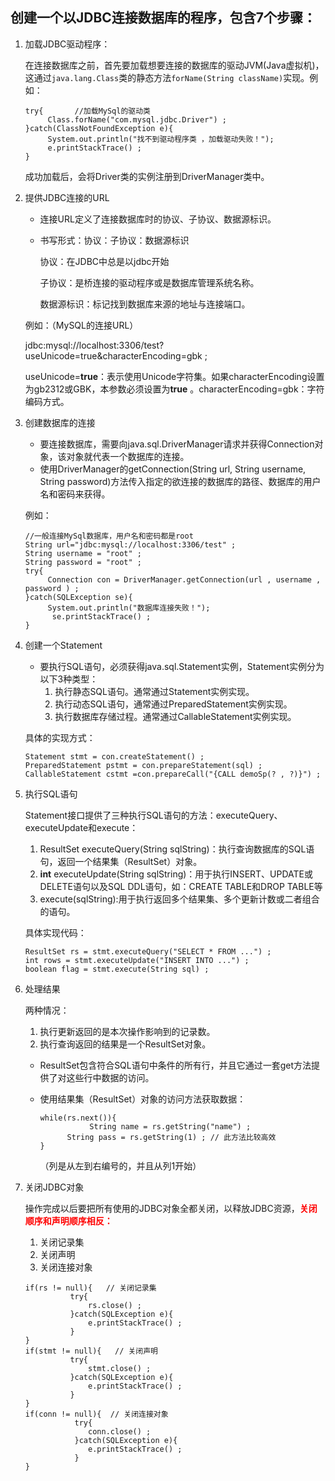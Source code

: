 ## 创建一个以JDBC连接数据库的程序，包含7个步骤：

1. 加载JDBC驱动程序：

   在连接数据库之前，首先要加载想要连接的数据库的驱动JVM(Java虚拟机)，这通过`java.lang.Class`类的静态方法`forName(String className)`实现。例如：

   ```
   try{       //加载MySql的驱动类      
        Class.forName("com.mysql.jdbc.Driver") ;      
   }catch(ClassNotFoundException e){      
        System.out.println("找不到驱动程序类 ，加载驱动失败！");      
        e.printStackTrace() ;      
   }
   ```

   成功加载后，会将Driver类的实例注册到DriverManager类中。

2. 提供JDBC连接的URL

   * 连接URL定义了连接数据库时的协议、子协议、数据源标识。

   * 书写形式：协议：子协议：数据源标识

     协议：在JDBC中总是以jdbc开始

     子协议：是桥连接的驱动程序或是数据库管理系统名称。

     数据源标识：标记找到数据库来源的地址与连接端口。

   例如：（MySQL的连接URL）

   jdbc:mysql://localhost:3306/test?useUnicode=true&characterEncoding=gbk ;  

   useUnicode=**true**：表示使用Unicode字符集。如果characterEncoding设置为gb2312或GBK，本参数必须设置为**true** 。characterEncoding=gbk：字符编码方式。

3. 创建数据库的连接

   * 要连接数据库，需要向java.sql.DriverManager请求并获得Connection对象，该对象就代表一个数据库的连接。
   * 使用DriverManager的getConnection(String url, String username, String password)方法传入指定的欲连接的数据库的路径、数据库的用户名和密码来获得。

   例如：

   ```
   //一般连接MySql数据库，用户名和密码都是root
   String url="jdbc:mysql://localhost:3306/test" ;        
   String username = "root" ;       
   String password = "root" ;       
   try{      
        Connection con = DriverManager.getConnection(url , username , password ) ;       
   }catch(SQLException se){ 
        System.out.println("数据库连接失败！");
         se.printStackTrace() ;       
   }   
   ```

4. 创建一个Statement

   * 要执行SQL语句，必须获得java.sql.Statement实例，Statement实例分为以下3种类型：
     1. 执行静态SQL语句。通常通过Statement实例实现。	
     2. 执行动态SQL语句，通常通过PreparedStatement实例实现。
     3. 执行数据库存储过程。通常通过CallableStatement实例实现。

   具体的实现方式：

   ```
   Statement stmt = con.createStatement() ;         
   PreparedStatement pstmt = con.prepareStatement(sql) ;         
   CallableStatement cstmt =con.prepareCall("{CALL demoSp(? , ?)}") ;  
   ```

5. 执行SQL语句

   Statement接口提供了三种执行SQL语句的方法：executeQuery、executeUpdate和execute：

   1. ResultSet executeQuery(String sqlString)：执行查询数据库的SQL语句，返回一个结果集（ResultSet）对象。
   2. **int** executeUpdate(String sqlString)：用于执行INSERT、UPDATE或DELETE语句以及SQL DDL语句，如：CREATE TABLE和DROP TABLE等
   3. execute(sqlString):用于执行返回多个结果集、多个更新计数或二者组合的语句。

   具体实现代码：

   ```
   ResultSet rs = stmt.executeQuery("SELECT * FROM ...") ;      
   int rows = stmt.executeUpdate("INSERT INTO ...") ;      
   boolean flag = stmt.execute(String sql) ;  
   ```

6. 处理结果

   两种情况：

   1. 执行更新返回的是本次操作影响到的记录数。
   2. 执行查询返回的结果是一个ResultSet对象。

   * ResultSet包含符合SQL语句中条件的所有行，并且它通过一套get方法提供了对这些行中数据的访问。

   * 使用结果集（ResultSet）对象的访问方法获取数据：  

     ```
     while(rs.next()){
                String name = rs.getString("name") ;
           String pass = rs.getString(1) ; // 此方法比较高效       
     }
     ```

     （列是从左到右编号的，并且从列1开始）

7. 关闭JDBC对象

   操作完成以后要把所有使用的JDBC对象全都关闭，以释放JDBC资源，<font color=red>**关闭顺序和声明顺序相反：**</font>

   1. 关闭记录集
   2. 关闭声明
   3. 关闭连接对象

   ```
   if(rs != null){   // 关闭记录集
             try{
                 rs.close() ;  
             }catch(SQLException e){
                 e.printStackTrace() ;
             }            
   }            
   if(stmt != null){   // 关闭声明
             try{
                 stmt.close() ;
             }catch(SQLException e){
                 e.printStackTrace() ;
             }            
   }            
   if(conn != null){  // 关闭连接对象
              try{
                 conn.close() ;
              }catch(SQLException e){
                 e.printStackTrace() ;
              }            
   } 
   ```

   ​


